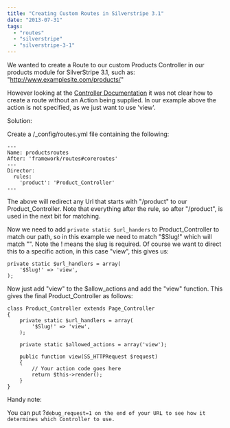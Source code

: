 ```yaml
---
title: "Creating Custom Routes in Silverstripe 3.1"
date: "2013-07-31"
tags: 
  - "routes"
  - "silverstripe"
  - "silverstripe-3-1"
---
```


We wanted to create a Route to our custom Products Controller in our products module for SilverStripe 3.1, such as: "http://www.examplesite.com/products/<product-slug>"

However looking at the [Controller Documentation](http://doc.silverstripe.org/framework/en/3.1/topics/controller "Controller Documentation") it was not clear how to create a route without an Action being supplied. In our example above the action is not specified, as we just want to use 'view'.

<!--more-->

Solution:

Create a <module-name>/\_config/routes.yml file containing the following:

```
---
Name: productsroutes
After: 'framework/routes#coreroutes'
---
Director:
  rules:
    'product': 'Product_Controller'
---
```

The above will redirect any Url that starts with "/product" to our Product\_Controller. Note that everything after the rule, so after "/product", is used in the next bit for matching.

Now we need to add `private static $url_handers` to Product\_Controller to match our path, so in this example we need to match "$Slug!" which will match "<product-slug>". Note the ! means the slug is required. Of course we want to direct this to a specific action, in this case "view", this gives us:

```
private static $url_handlers = array(
    '$Slug!' => 'view',
);
```

Now just add "view" to the $allow\_actions and add the "view" function. This gives the final Product\_Controller as follows:

```
class Product_Controller extends Page_Controller
{
    private static $url_handlers = array(
        '$Slug!' => 'view',
    );

    private static $allowed_actions = array('view');

    public function view(SS_HTTPRequest $request)
    {
        // Your action code goes here
        return $this->render();
    }
}
```

Handy note:

You can put ?`debug_request=1 on the end of your URL to see how it determines which Controller to use.`
